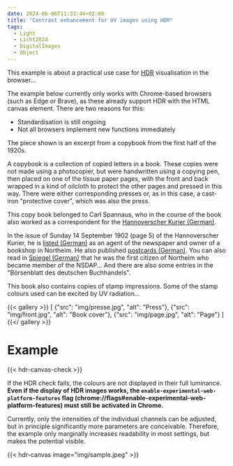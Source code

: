 ```yaml
---
date: 2024-06-06T11:33:44+02:00
title: "Contrast enhancement for UV images using HDR"
tags:
  - Light
  - Licht2024
  - DigitalImages
  - Object
---
```


This example is about a practical use case for [HDR](https://en.wikipedia.org/wiki/High_dynamic_range) visualisation in the browser...
<!--more-->

The example below currently only works with Chrome-based browsers (such as Edge or Brave), as these already support HDR with the HTML canvas element. There are two reasons for this:
* Standardisation is still ongoing
* Not all browsers implement new functions immediately

The piece shown is an excerpt from a copybook from the first half of the 1920s.

A copybook is a collection of copied letters in a book. These copies were not made using a photocopier, but were handwritten using a copying pen, then placed on one of the tissue paper pages, with the front and back wrapped in a kind of oilcloth to protect the other pages and pressed in this way. There were either corresponding presses or, as in this case, a cast-iron "protective cover", which was also the press.

This copy book belonged to Carl Spannaus, who in the course of the book also worked as a correspondent for the [Hannoverscher Kurier (German)](https://de.wikipedia.org/wiki/Hannoverscher_Kurier).

In the issue of Sunday 14 September 1902 (page 5) of the Hannoverscher Kurier, he is [listed (German)](https://digitale-sammlungen.gwlb.de/content/73496076X_HannoverscherKurier_19020914_01/pdf/00000005.pdf) as an agent of the newspaper and owner of a bookshop in Northeim. He also published [postcards (German)](https://ansichtskarten-lexikon.de/verlag-carl-spannaus-northeim-i-hann-14621.html). You can also read in [Spiegel (German)](https://www.spiegel.de/geschichte/ortstermin-a-946572.html) that he was the first citizen of Northeim who became member of the NSDAP...
And there are also some entries in the "Börsenblatt des deutschen Buchhandels".

This book also contains copies of stamp impressions. Some of the stamp colours used can be excited by UV radiation...

{{< gallery >}}
[
  {"src": "img/presse.jpg", "alt": "Press"},
  {"src": "img/front.jpg", "alt": "Book cover"},
  {"src": "img/page.jpg", "alt": "Page"}
]
{{</ gallery >}}

# Example

{{< hdr-canvas-check >}}

If the HDR check fails, the colours are not displayed in their full luminance. **Even if the display of HDR images works, the `enable-experimental-web-platform-features` flag (chrome://flags#enable-experimental-web-platform-features) must still be activated in Chrome.**

Currently, only the intensities of the individual channels can be adjusted, but in principle significantly more parameters are conceivable.
Therefore, the example only marginally increases readability in most settings, but makes the potential visible.

{{< hdr-canvas image="img/sample.jpeg" >}}
